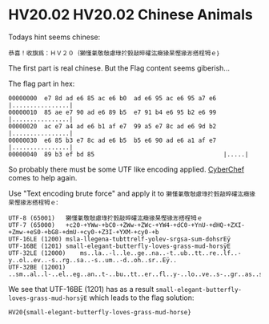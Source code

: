 # HV20.02 HV20.02 Chinese Animals

Todays hint seems chinese:

    恭喜！收旗爲：ＨＶ２０｛獭慬氭敬敧慮琭扵瑴敲晬礭汯癥猭杲慳猭浵搭桯牳ｅ｝

The first part is real chinese. But the Flag content seems giberish...

The flag part in hex:

    00000000  e7 8d ad e6 85 ac e6 b0  ad e6 95 ac e6 95 a7 e6  |................|
    00000010  85 ae e7 90 ad e6 89 b5  e7 91 b4 e6 95 b2 e6 99  |................|
    00000020  ac e7 a4 ad e6 b1 af e7  99 a5 e7 8c ad e6 9d b2  |................|
    00000030  e6 85 b3 e7 8c ad e6 b5  b5 e6 90 ad e6 a1 af e7  |................|
    00000040  89 b3 ef bd 85                                    |.....|


So probably there must be some UTF like encoding applied. [CyberChef](https://gchq.github.io/CyberChef/) comes to help again.

Use "Text encoding brute force" and apply it to `獭慬氭敬敧慮琭扵瑴敲晬礭汯癥猭杲慳猭浵搭桯牳ｅ`:

    UTF-8 (65001)	獭慬氭敬敧慮琭扵瑴敲晬礭汯癥猭杲慳猭浵搭桯牳ｅ
    UTF-7 (65000)	+c20-+YWw-+bC0-+ZWw-+ZWc-+YW4-+dC0-+YnU-+dHQ-+ZXI-+Zmw-+eS0-+bG8-+dmU-+cy0-+Z3I-+YXM-+cy0-+b
    UTF-16LE (1200)	msla-llegena-tubttrelf-yolev-srgsa-sum-dohsrEÿ
    UTF-16BE (1201)	small-elegant-butterfly-loves-grass-mud-horsÿE
    UTF-32LE (12000)	ms..la..-l..le..ge..na..-t..ub..tt..re..lf..-y..ol..ev..-s..rg..sa..-s..um..-d..oh..sr..Eÿ..
    UTF-32BE (12001)	..sm..al..l-..el..eg..an..t-..bu..tt..er..fl..y-..lo..ve..s-..gr..as..s-..mu..d-..ho..rs..ÿE

We see that UTF-16BE (1201) has as a result `small-elegant-butterfly-loves-grass-mud-horsÿE` which leads to the flag solution:

    HV20{small-elegant-butterfly-loves-grass-mud-horse}
